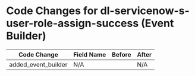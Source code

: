 # Code Changes for dl-servicenow-s-user-role-assign-success (Event Builder)

| Code Change | Field Name | Before | After |
|-------------|------------|--------|-------|
| added_event_builder | N/A |  | N/A |
